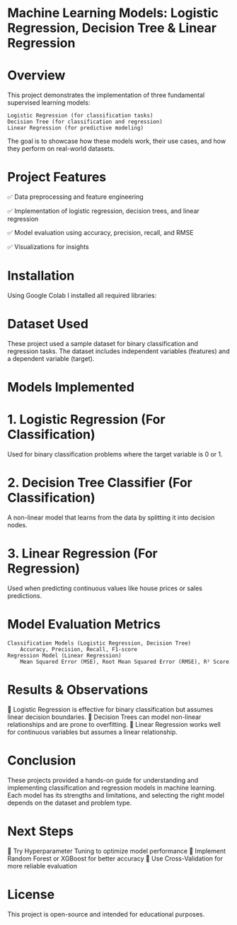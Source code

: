 # Machine Learning Models: Logistic Regression, Decision Tree & Linear Regression
# Overview

This project demonstrates the implementation of three fundamental supervised learning models:

    Logistic Regression (for classification tasks)
    Decision Tree (for classification and regression)
    Linear Regression (for predictive modeling)

The goal is to showcase how these models work, their use cases, and how they perform on real-world datasets.
# Project Features

✅ Data preprocessing and feature engineering

✅ Implementation of logistic regression, decision trees, and linear regression

✅ Model evaluation using accuracy, precision, recall, and RMSE

✅ Visualizations for insights

# Installation

Using Google Colab I installed all required libraries:
# Dataset Used

These project used a sample dataset for binary classification and regression tasks. The dataset includes independent variables (features) and a dependent variable (target).
# Models Implemented
# 1. Logistic Regression (For Classification)

Used for binary classification problems where the target variable is 0 or 1.
# 2. Decision Tree Classifier (For Classification)

A non-linear model that learns from the data by splitting it into decision nodes.
 # 3. Linear Regression (For Regression)

Used when predicting continuous values like house prices or sales predictions.
 # Model Evaluation Metrics

    Classification Models (Logistic Regression, Decision Tree)
        Accuracy, Precision, Recall, F1-score
    Regression Model (Linear Regression)
        Mean Squared Error (MSE), Root Mean Squared Error (RMSE), R² Score
# Results & Observations

📌 Logistic Regression is effective for binary classification but assumes linear decision boundaries.
📌 Decision Trees can model non-linear relationships and are prone to overfitting.
📌 Linear Regression works well for continuous variables but assumes a linear relationship.
# Conclusion

These projects provided a hands-on guide for understanding and implementing classification and regression models in machine learning. Each model has its strengths and limitations, and selecting the right model depends on the dataset and problem type.
# Next Steps

🔹 Try Hyperparameter Tuning to optimize model performance
🔹 Implement Random Forest or XGBoost for better accuracy
🔹 Use Cross-Validation for more reliable evaluation

# License

This project is open-source and intended for educational purposes.

